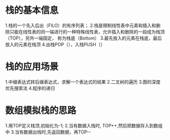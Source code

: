 # 栈的基本信息
1.栈的一个先入后出（FILO）的有序列表；
2.栈是限制线性表中元素和插入和删除只能在线性表的同一端进行的一种特殊线性表，允许插入和删除的一段成为栈顶（TOP），另外一端固定，
  称为栈底（Bottom）
3.最先放入的元素在栈底，最后放入的元素在栈顶
4.出栈POP（），入栈PUSH（）

# 栈的应用场景
1.中缀表达式转后缀表达式，求解一个表达式的结果
2.二叉树的遍历
3.图的深度优先搜索法
4.程序的递归

# 数组模拟栈的思路
1.用TOP定义栈顶,初始化为-1;
2.当有数据入栈时, TOP++,然后把数据存入到数组中
3.当有数据出栈时,先返回数据，再TOP--
